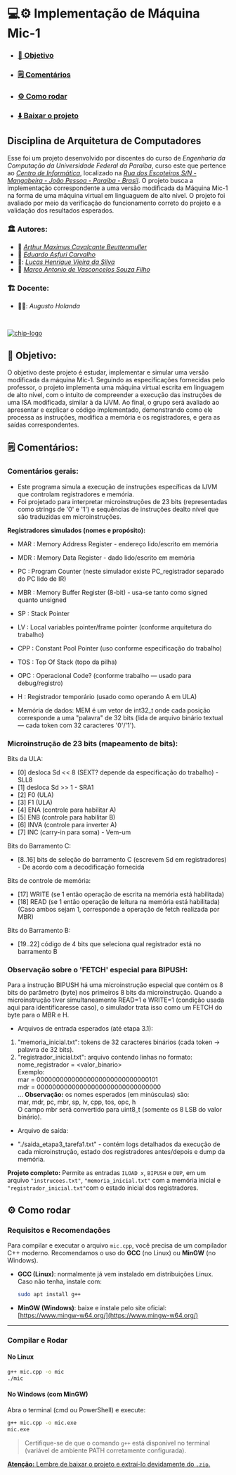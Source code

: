 # 	:computer::gear: Implementação de Máquina Mic-1 

- ### [:dart: Objetivo](#dart-objetivo-1)
- ### [:spiral_notepad: Comentários](#spiral_notepad-comentários-1)
- ### [:gear: Como rodar](#gear-como-rodar-1)
- ### [:arrow_down: Baixar o projeto](https://github.com/Maximusthr/Projeto-Arquitetura/archive/refs/heads/main.zip)

## Disciplina de Arquitetura de Computadores

Esse foi um projeto desenvolvido por discentes do curso de *Engenharia da Computação da Universidade Federal da Paraíba*, curso este que pertence ao *[Centro de Informática](http://ci.ufpb.br/)*, localizado na *[Rua dos Escoteiros S/N - Mangabeira - João Pessoa - Paraíba - Brasil](https://g.co/kgs/xobLzCE)*. O projeto busca a implementação correspondente a uma versão modificada da Máquina Mic-1 na forma de uma máquina virtual em linguaguem de alto nível. O projeto foi avaliado por meio da verificação do funcionamento correto do projeto e a validação dos resultados esperados. 

### :classical_building: Autores:

-  :triangular_ruler:  *[Arthur Maximus Cavalcante Beuttenmuller](https://github.com/Maximusthr)*
-  :straight_ruler:  *[Eduardo Asfuri Carvalho](https://github.com/Asfuri)*
-  :triangular_ruler::  *[Lucas Henrique Vieira da Silva](https://github.com/hvslucas)*
-  :straight_ruler:  *[Marco Antonio de Vasconcelos Souza Filho](https://github.com/MarcoFilho1)*

###  	:building_construction: Docente:

-  :construction_worker_man::  *Augusto Holanda*
<br>

[![chip-logo](https://github.com/user-attachments/assets/63eea007-4a99-4238-b66c-cc52ebe194f4)](#computergear-implementação-de-máquina-mic-1)

## :dart: Objetivo:

O objetivo deste projeto é estudar, implementar e simular uma versão modificada da máquina Mic-1. Seguindo as especificações fornecidas pelo professor, o projeto implementa uma máquina virtual escrita em linguagem de alto nível, com o intuito de compreender a execução das instruções de uma ISA modificada, similar à da IJVM. Ao final, o grupo será avaliado ao apresentar e explicar o código implementado, demonstrando como ele processa as instruções, modifica a memória e os registradores, e gera as saídas correspondentes.

[^1]: A Mic-1 [(MicroInstruction Computer 1)](https://en.wikipedia.org/wiki/MIC-1) é uma máquina hipotética criada por Tanenbaum para ensinar os conceitos de [microarquitetura](https://pt.wikipedia.org/wiki/Microarquitetura), ou seja, a implementação de um processador em nível de microinstruções.

## :spiral_notepad: Comentários:

### Comentários gerais:  

- Este programa simula a execução de instruções específicas da IJVM que controlam registradores e memória.
- Foi projetado para interpretar microinstruções de 23 bits (representadas como strings de '0' e '1') e sequências de instruções dealto nível que são traduzidas em microinstruções.  

**Registradores simulados (nomes e propósito):**  

- MAR  : Memory Address Register - endereço lido/escrito em memória
- MDR  : Memory Data Register - dado lido/escrito em memória
- PC   : Program Counter (neste simulador existe PC_registrador separado do PC lido de IR)
- MBR  : Memory Buffer Register (8-bit) - usa-se tanto como signed quanto unsigned
- SP   : Stack Pointer
- LV   : Local variables pointer/frame pointer (conforme arquitetura do trabalho)
- CPP  : Constant Pool Pointer (uso conforme especificação do trabalho)
- TOS  : Top Of Stack (topo da pilha)
- OPC  : Operacional Code? (conforme trabalho — usado para debug/registro)
- H    : Registrador temporário (usado como operando A em ULA)    

- Memória de dados: MEM é um vetor de int32_t onde cada posição corresponde a uma "palavra" de 32 bits (lida de arquivo binário textual — cada token com 32 caracteres '0'/'1').

### Microinstrução de 23 bits (mapeamento de bits):  

Bits da ULA:
- [0]   desloca Sd << 8 (SEXT? depende da especificação do trabalho) - SLL8
- [1]   desloca Sd >> 1 - SRA1
- [2]   F0  (ULA)
- [3]   F1  (ULA) 
- [4]   ENA (controle para habilitar A) 
- [5]   ENB (controle para habilitar B)
- [6]   INVA (controle para inverter A)
- [7]   INC (carry-in para soma) - Vem-um

Bits do Barramento C:
- [8..16] bits de seleção do barramento C (escrevem Sd em registradores) - De acordo com a decodificação fornecida

Bits de controle de memória:
- [17]  WRITE (se 1 então operação de escrita na memória está habilitada)
- [18]  READ  (se 1 então operação de leitura na memória está habilitada) 
(Caso ambos sejam 1, corresponde a operação de fetch realizada por MBR)

Bits do Barramento B: 
- [19..22] código de 4 bits que seleciona qual registrador está no barramento B

### Observação sobre o 'FETCH' especial para BIPUSH:

Para a instrução BIPUSH há uma microinstrução especial que contém os 8 bits do parâmetro (byte) nos primeiros 8 bits da microinstrução. 
Quando a microinstrução tiver simultaneamente READ=1 e WRITE=1 (condição usada aqui para identificaresse caso), o simulador trata isso como um FETCH do byte para o MBR e H.

- Arquivos de entrada esperados (até etapa 3.1):

1. "memoria_inicial.txt": tokens de 32 caracteres binários (cada token -> palavra de 32 bits).
2. "registrador_inicial.txt": arquivo contendo linhas no formato:  
nome_registrador = <valor_binario>  
Exemplo:  
mar = 00000000000000000000000000000101  
mdr = 00000000000000000000000000000000  
...
**Observação:** os nomes esperados (em minúsculas) são:  
mar, mdr, pc, mbr, sp, lv, cpp, tos, opc, h  
O campo mbr será convertido para uint8_t (somente os 8 LSB do valor binário).  
 
- Arquivo de saída:  
  
- "./saida_etapa3_tarefa1.txt" - contém logs detalhados da execução de cada
microinstrução, estado dos registradores antes/depois e dump da memória.

**Projeto completo:** Permite as entradas ```ILOAD x```, ```BIPUSH``` e ```DUP```, em um arquivo ```"instrucoes.txt"```, ```"memoria_inicial.txt"``` com a memória inicial e ```"registrador_inicial.txt"```com o estado inicial dos registradores.

## :gear: Como rodar

### Requisitos e Recomendações

Para compilar e executar o arquivo `mic.cpp`, você precisa de um compilador C++ moderno. Recomendamos o uso do **GCC** (no Linux) ou **MinGW** (no Windows).

- **GCC (Linux)**: normalmente já vem instalado em distribuições Linux. Caso não tenha, instale com:
  ```bash
  sudo apt install g++
  ```

- **MinGW (Windows)**: baixe e instale pelo site oficial:
  [https://www.mingw-w64.org/](https://www.mingw-w64.org/)

---

### Compilar e Rodar

#### No Linux

```bash
g++ mic.cpp -o mic
./mic
```

#### No Windows (com MinGW)

Abra o terminal (cmd ou PowerShell) e execute:

```bash
g++ mic.cpp -o mic.exe
mic.exe
```

> Certifique-se de que o comando `g++` está disponível no terminal (variável de ambiente PATH corretamente configurada).


[**Atenção:** Lembre de baixar o projeto e extraí-lo devidamente do `.zip`.](#computergear-implementação-de-máquina-mic-1)
